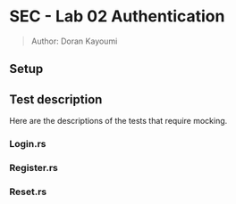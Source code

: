 # SEC - Lab 02 Authentication
> Author: Doran Kayoumi

## Setup

## Test description
Here are the descriptions of the tests that require mocking.

### Login.rs

### Register.rs

### Reset.rs